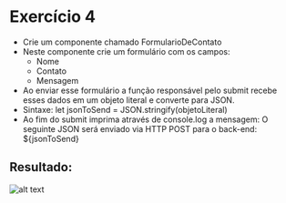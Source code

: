 # Exercício 4

- Crie um componente chamado
FormularioDeContato
- Neste componente crie um formulário com
os campos:
    - Nome
    - Contato
    - Mensagem
- Ao enviar esse formulário a função
responsável pelo submit recebe esses dados
em um objeto literal e converte para JSON.
- Sintaxe: let jsonToSend =
JSON.stringify(objetoLiteral)
- Ao fim do submit imprima através de
console.log a mensagem: O seguinte JSON
será enviado via HTTP POST para o
back-end: ${jsonToSend}

## Resultado:

![alt text](image.png)
